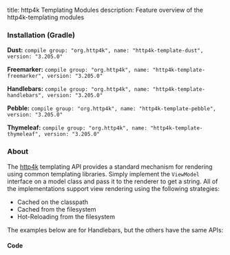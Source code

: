 title: http4k Templating Modules
description: Feature overview of the http4k-templating modules

### Installation (Gradle)
**Dust:** ```compile group: "org.http4k", name: "http4k-template-dust", version: "3.205.0"```

**Freemarker:** ```compile group: "org.http4k", name: "http4k-template-freemarker", version: "3.205.0"```

**Handlebars:** ```compile group: "org.http4k", name: "http4k-template-handlebars", version: "3.205.0"```

**Pebble:** ```compile group: "org.http4k", name: "http4k-template-pebble", version: "3.205.0"```

**Thymeleaf:** ```compile group: "org.http4k", name: "http4k-template-thymeleaf", version: "3.205.0"```

### About
The [http4k] templating API provides a standard mechanism for rendering using common templating libraries. Simply implement the `ViewModel` interface on a model class and pass it to the renderer to get a string. All of the implementations support view rendering using the following strategies:

* Cached on the classpath
* Cached from the filesystem
* Hot-Reloading from the filesystem

The examples below are for Handlebars, but the others have the same APIs:

#### Code  [<img class="octocat"/>](https://github.com/http4k/http4k/blob/master/src/docs/guide/modules/templating/example.kt)

 <script src="https://gist-it.appspot.com/https://github.com/http4k/http4k/blob/master/src/docs/guide/modules/templating/example.kt"></script>

[http4k]: https://http4k.org
